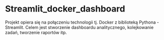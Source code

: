 # Streamlit_docker_dashboard
Projekt opiera się na połączeniu technologii tj. Docker z biblioteką Pythona - Streamlit. 
Celem jest stworzenie dashboardu analitycznego, kolejkowanie zadań, tworzenie raportów itp.
